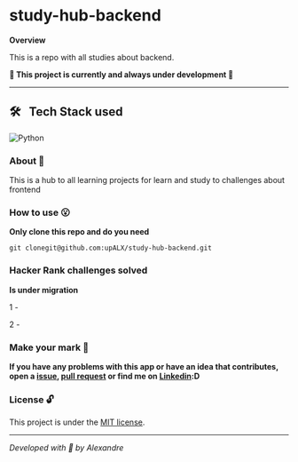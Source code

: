 # study-hub-backend

**Overview**


This is a repo with all studies about backend.

**:construction: This project is currently and always under development :construction:**

---


## 🛠 &nbsp; Tech Stack used 
![Python](https://img.shields.io/badge/-Python-05122A?style=flat&logo=python)&nbsp;

### About :book:
This is a hub to all learning projects for learn and study to challenges about frontend

### How to use :open_mouth:

**Only clone this repo and do you need**

```
git clonegit@github.com:upALX/study-hub-backend.git
```

### Hacker Rank challenges solved

**Is under migration**

1 -  

2 -  

### Make your mark :triangular_flag_on_post:      

**If you have any problems with this app or have an idea that contributes, open a [issue](https://github.com/upALX/study-hub-backend/issues), [pull request](https://github.com/upALX/study-hub-backend/pulls) or find me on [Linkedin](https://www.linkedin.com/in/upalx/):D**

### License :unlock:

This project is under the [MIT license](https://github.com/upALX/study-hub-backend/blob/main/LICENSE).

---

*Developed with :purple_heart: by Alexandre*  
